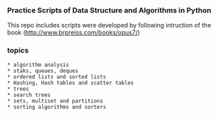### Practice Scripts of Data Structure and Algorithms in Python
This repo includes scripts were developed by following intruction of the book (http://www.brpreiss.com/books/opus7/)

### topics
    * algorithm analysis
    * staks, queues, deques
    * ordered lists and sorted lists
    * Hashing, Hash tables and scatter tables
    * trees
    * search trees
    * sets, multiset and partitions
    * sorting algorithms and sorters
    